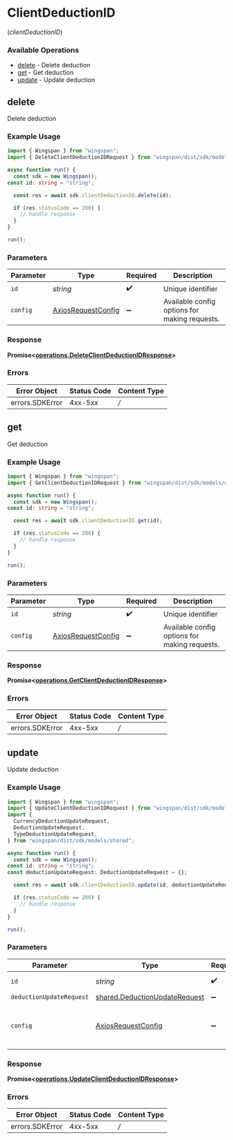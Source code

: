 # ClientDeductionID
(*clientDeductionID*)

### Available Operations

* [delete](#delete) - Delete deduction
* [get](#get) - Get deduction
* [update](#update) - Update deduction

## delete

Delete deduction

### Example Usage

```typescript
import { Wingspan } from "wingspan";
import { DeleteClientDeductionIDRequest } from "wingspan/dist/sdk/models/operations";

async function run() {
  const sdk = new Wingspan();
const id: string = "string";

  const res = await sdk.clientDeductionID.delete(id);

  if (res.statusCode == 200) {
    // handle response
  }
}

run();
```

### Parameters

| Parameter                                                    | Type                                                         | Required                                                     | Description                                                  |
| ------------------------------------------------------------ | ------------------------------------------------------------ | ------------------------------------------------------------ | ------------------------------------------------------------ |
| `id`                                                         | *string*                                                     | :heavy_check_mark:                                           | Unique identifier                                            |
| `config`                                                     | [AxiosRequestConfig](https://axios-http.com/docs/req_config) | :heavy_minus_sign:                                           | Available config options for making requests.                |


### Response

**Promise<[operations.DeleteClientDeductionIDResponse](../../sdk/models/operations/deleteclientdeductionidresponse.md)>**
### Errors

| Error Object    | Status Code     | Content Type    |
| --------------- | --------------- | --------------- |
| errors.SDKError | 4xx-5xx         | */*             |

## get

Get deduction

### Example Usage

```typescript
import { Wingspan } from "wingspan";
import { GetClientDeductionIDRequest } from "wingspan/dist/sdk/models/operations";

async function run() {
  const sdk = new Wingspan();
const id: string = "string";

  const res = await sdk.clientDeductionID.get(id);

  if (res.statusCode == 200) {
    // handle response
  }
}

run();
```

### Parameters

| Parameter                                                    | Type                                                         | Required                                                     | Description                                                  |
| ------------------------------------------------------------ | ------------------------------------------------------------ | ------------------------------------------------------------ | ------------------------------------------------------------ |
| `id`                                                         | *string*                                                     | :heavy_check_mark:                                           | Unique identifier                                            |
| `config`                                                     | [AxiosRequestConfig](https://axios-http.com/docs/req_config) | :heavy_minus_sign:                                           | Available config options for making requests.                |


### Response

**Promise<[operations.GetClientDeductionIDResponse](../../sdk/models/operations/getclientdeductionidresponse.md)>**
### Errors

| Error Object    | Status Code     | Content Type    |
| --------------- | --------------- | --------------- |
| errors.SDKError | 4xx-5xx         | */*             |

## update

Update deduction

### Example Usage

```typescript
import { Wingspan } from "wingspan";
import { UpdateClientDeductionIDRequest } from "wingspan/dist/sdk/models/operations";
import {
  CurrencyDeductionUpdateRequest,
  DeductionUpdateRequest,
  TypeDeductionUpdateRequest,
} from "wingspan/dist/sdk/models/shared";

async function run() {
  const sdk = new Wingspan();
const id: string = "string";
const deductionUpdateRequest: DeductionUpdateRequest = {};

  const res = await sdk.clientDeductionID.update(id, deductionUpdateRequest);

  if (res.statusCode == 200) {
    // handle response
  }
}

run();
```

### Parameters

| Parameter                                                                          | Type                                                                               | Required                                                                           | Description                                                                        |
| ---------------------------------------------------------------------------------- | ---------------------------------------------------------------------------------- | ---------------------------------------------------------------------------------- | ---------------------------------------------------------------------------------- |
| `id`                                                                               | *string*                                                                           | :heavy_check_mark:                                                                 | Unique identifier                                                                  |
| `deductionUpdateRequest`                                                           | [shared.DeductionUpdateRequest](../../sdk/models/shared/deductionupdaterequest.md) | :heavy_minus_sign:                                                                 | N/A                                                                                |
| `config`                                                                           | [AxiosRequestConfig](https://axios-http.com/docs/req_config)                       | :heavy_minus_sign:                                                                 | Available config options for making requests.                                      |


### Response

**Promise<[operations.UpdateClientDeductionIDResponse](../../sdk/models/operations/updateclientdeductionidresponse.md)>**
### Errors

| Error Object    | Status Code     | Content Type    |
| --------------- | --------------- | --------------- |
| errors.SDKError | 4xx-5xx         | */*             |
